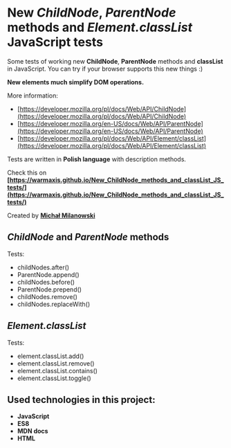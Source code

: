 # New _ChildNode_, _ParentNode_ methods and _Element.classList_ JavaScript tests

Some tests of working new __ChildNode__, __ParentNode__ methods and __classList__ in JavaScript. You can try if your browser supports this new things :)

__New elements much simplify DOM operations.__

More information:  
* [https://developer.mozilla.org/pl/docs/Web/API/ChildNode](https://developer.mozilla.org/pl/docs/Web/API/ChildNode)  
* [https://developer.mozilla.org/en-US/docs/Web/API/ParentNode](https://developer.mozilla.org/en-US/docs/Web/API/ParentNode)  
* [https://developer.mozilla.org/pl/docs/Web/API/Element/classList](https://developer.mozilla.org/pl/docs/Web/API/Element/classList)

Tests are written in __Polish language__ with description methods.

Check this on __[https://warmaxis.github.io/New_ChildNode_methods_and_classList_JS_tests/](https://warmaxis.github.io/New_ChildNode_methods_and_classList_JS_tests/)__

Created by __[Michał Milanowski](https://www.linkedin.com/in/michalmilanowski/)__

## _ChildNode_ and _ParentNode_ methods

Tests:
* childNodes.after()
* ParentNode.append()
* childNodes.before()
* ParentNode.prepend()
* childNodes.remove()
* childNodes.replaceWith()

## _Element.classList_

Tests:
* element.classList.add()
* element.classList.remove()
* element.classList.contains()
* element.classList.toggle()

## Used technologies in this project:

* __JavaScript__
* __ES8__
* __MDN docs__
* __HTML__
